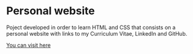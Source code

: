 # Personal website
Poject developed in order to learn HTML and CSS that consists on a personal website with links to my Curriculum Vitae, LinkedIn and GitHub.

[You can visit here](https://moniquescz.github.io/web/)
